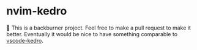 # nvim-kedro
🍳 This is a backburner project. Feel free to make a pull request to make it better. Eventually it would be nice to have something comparable to [vscode-kedro](https://marketplace.visualstudio.com/items?itemName=kedro.Kedro).

